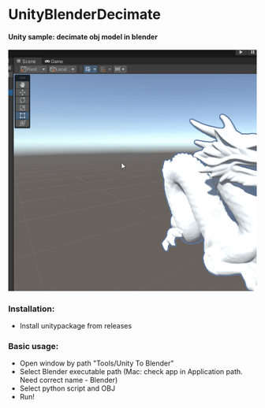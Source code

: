 # UnityBlenderDecimate

#### Unity sample: decimate obj model in blender

![demo](Demo.gif)

### Installation:
- Install unitypackage from releases

### Basic usage:
- Open window by path "Tools/Unity To Blender"
- Select Blender executable path (Mac: check app in Application path. Need correct name - Blender)
- Select python script and OBJ
- Run!
